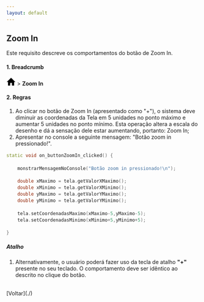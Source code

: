 ```yaml
---
layout: default
---
```


## Zoom In

Este requisito descreve os comportamentos do botão de Zoom In.


#### 1. Breadcrumb
![Home](./img/icone-home.png) > **Zoom In** 

#### 2. Regras
1. Ao clicar no botão de Zoom In (apresentado como "+"), o sistema deve diminuir as coordenadas da Tela em 5 unidades no ponto máximo e aumentar 5 unidades no ponto mínimo. Esta operação altera a escala do desenho e dá a sensação dele estar aumentando, portanto: Zoom In;
2. Apresentar no console a seguinte mensagem: "Botão zoom in pressionado!".

```cpp
static void on_buttonZoomIn_clicked() {
    
    monstrarMensagemNoConsole("Botão zoom in pressionado!\n");

    double xMaximo = tela.getValorXMaximo();
    double xMinimo = tela.getValorXMinimo();
    double yMaximo = tela.getValorYMaximo();
    double yMinimo = tela.getValorYMinimo();

    tela.setCoordenadasMaximo(xMaximo-5,yMaximo-5);
    tela.setCoordenadasMinimo(xMinimo+5,yMinimo+5);
    
}
```

##### Atalho
1. Alternativamente, o usuário poderá fazer uso da tecla de atalho **"+"** presente no seu teclado. O comportamento deve ser idêntico ao descrito no clique do botão.

<br>
[Voltar](./)
